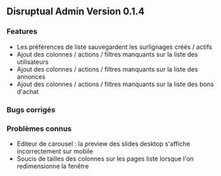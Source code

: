 ## Disruptual Admin Version 0.1.4

### Features

- Les préférences de liste sauvegardent les surlignages créés / actifs
- Ajout des colonnes / actions / filtres manquants sur la liste des utilisateurs
- Ajout des colonnes / actions / filtres manquants sur la liste des annonces
- Ajout des colonnes / actions / filtres manquants sur la liste des bons d'achat

### Bugs corrigés

### Problèmes connus

- Editeur de carousel : la preview des slides desktop s'affiche incorrectement sur mobile
- Soucis de tailles des colonnes sur les pages liste lorsque l'on redimensionne la fenêtre
